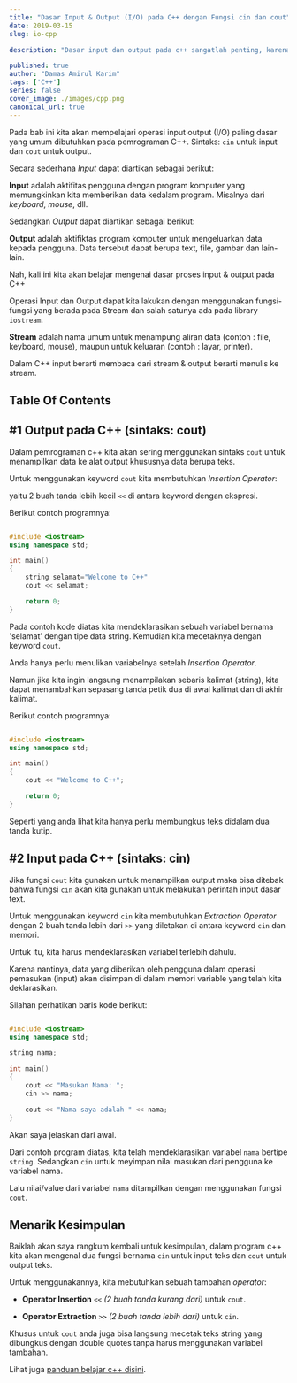 ```yaml
---
title: "Dasar Input & Output (I/O) pada C++ dengan Fungsi cin dan cout"
date: 2019-03-15
slug: io-cpp

description: "Dasar input dan output pada c++ sangatlah penting, karena akan lebih menarik jika kita dapat berinteraksi dengan program kita."

published: true
author: "Damas Amirul Karim"
tags: ['C++']
series: false
cover_image: ./images/cpp.png
canonical_url: true
---
```


Pada bab ini kita akan mempelajari operasi input output (I/O) paling dasar yang umum dibutuhkan pada pemrograman C++. Sintaks: `cin` untuk input dan `cout` untuk output.

Secara sederhana *Input* dapat diartikan sebagai berikut:

 **Input** adalah aktifitas pengguna dengan program komputer yang memungkinkan kita memberikan data kedalam program. Misalnya dari *keyboard*, *mouse*, dll.

Sedangkan *Output* dapat diartikan sebagai berikut:

 **Output** adalah aktifiktas program komputer untuk mengeluarkan data kepada pengguna. Data tersebut dapat berupa text, file, gambar dan lain-lain.

Nah, kali ini kita akan belajar mengenai dasar proses input & output pada C++

Operasi Input dan Output dapat kita lakukan dengan menggunakan fungsi-fungsi yang berada pada Stream dan salah satunya ada pada library `iostream`.

**Stream** adalah nama umum untuk menampung aliran data (contoh : file, keyboard, mouse), maupun untuk keluaran (contoh : layar, printer).

Dalam C++ input berarti membaca dari stream & output berarti menulis ke stream.

## Table Of Contents

## #1 Output pada C++ (sintaks: cout)

Dalam pemrograman c++ kita akan sering menggunakan sintaks `cout` untuk menampilkan data ke alat output khususnya data berupa teks.

Untuk menggunakan keyword `cout` kita membutuhkan *Insertion Operator*:

yaitu 2 buah tanda lebih kecil `<<` di antara keyword dengan ekspresi.

Berikut contoh programnya:

```cpp

#include <iostream>
using namespace std;

int main()
{
    string selamat="Welcome to C++"
    cout << selamat;

    return 0;   
}
```

Pada contoh kode diatas kita mendeklarasikan sebuah variabel bernama 'selamat' dengan tipe data string. Kemudian kita mecetaknya dengan keyword `cout`.

Anda hanya perlu menulikan variabelnya setelah *Insertion Operator*.

Namun jika kita ingin langsung menampilakan sebaris kalimat (string), kita dapat menambahkan sepasang tanda petik dua di awal kalimat dan di akhir kalimat.

Berikut contoh programnya:

```cpp

#include <iostream>
using namespace std;

int main()
{
    cout << "Welcome to C++";

    return 0;   
}
```

Seperti yang anda lihat kita hanya perlu membungkus teks didalam dua tanda kutip.

## #2 Input pada C++ (sintaks: cin)

Jika fungsi `cout` kita gunakan untuk menampilkan output maka bisa ditebak bahwa fungsi `cin` akan kita gunakan untuk melakukan perintah input dasar text.

Untuk menggunakan keyword `cin` kita membutuhkan *Extraction Operator* dengan 2 buah tanda lebih dari `>>` yang diletakan di antara keyword `cin` dan memori.

Untuk itu, kita harus mendeklarasikan variabel terlebih dahulu.

Karena nantinya, data yang diberikan oleh pengguna dalam operasi pemasukan (input) akan disimpan di dalam memori variable yang telah kita deklarasikan.

Silahan perhatikan baris kode berikut:

```cpp

#include <iostream>
using namespace std;

string nama;

int main()
{
    cout << "Masukan Nama: ";
    cin >> nama;

    cout << "Nama saya adalah " << nama;    
}
```

Akan saya jelaskan dari awal.

Dari contoh program diatas, kita telah mendeklarasikan variabel `nama` bertipe `string`. Sedangkan `cin` untuk meyimpan nilai masukan dari pengguna ke variabel nama.

Lalu nilai/value dari variabel `nama` ditampilkan dengan menggunakan fungsi `cout`.

## Menarik Kesimpulan

Baiklah akan saya rangkum kembali untuk kesimpulan, dalam program c++ kita akan mengenal dua fungsi bernama `cin` untuk input teks dan `cout` untuk output teks.

Untuk menggunakannya, kita mebutuhkan sebuah tambahan *operator*:

- **Operator Insertion** `<<` *(2 buah tanda kurang dari)* untuk `cout`.

- **Operator Extraction** `>>` *(2 buah tanda lebih dari)* untuk `cin`.

Khusus untuk `cout` anda juga bisa langsung mecetak teks string yang dibungkus dengan double quotes tanpa harus menggunakan variabel tambahan.

Lihat juga [panduan belajar c++ disini](/blog/belajar-cpp/).
